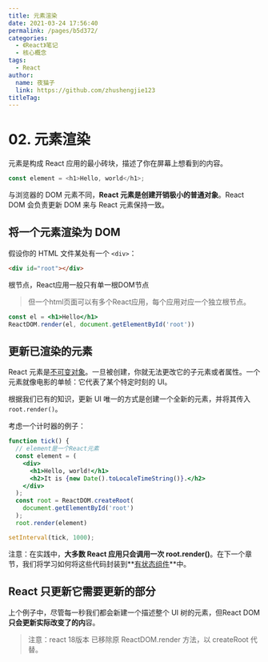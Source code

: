 ```yaml
---
title: 元素渲染
date: 2021-03-24 17:56:40
permalink: /pages/b5d372/
categories: 
  - 《React》笔记
  - 核心概念
tags: 
  - React
author: 
  name: 夜猫子
  link: https://github.com/zhushengjie123
titleTag: 
---
```


# 02. 元素渲染

元素是构成 React 应用的最小砖块，描述了你在屏幕上想看到的内容。

```js
const element = <h1>Hello, world</h1>;
```

与浏览器的 DOM 元素不同，**React 元素是创建开销极小的普通对象**。React DOM 会负责更新 DOM 来与 React 元素保持一致。

## 将一个元素渲染为 DOM

假设你的 HTML 文件某处有一个 `<div>`：

```html
<div id="root"></div>
```

根节点，React应用一般只有单一根DOM节点

>  但一个html页面可以有多个React应用，每个应用对应一个独立根节点。

```jsx
const el = <h1>Hello</h1>
ReactDOM.render(el, document.getElementById('root'))
```



## 更新已渲染的元素

React 元素是[不可变对象](https://en.wikipedia.org/wiki/Immutable_object)。一旦被创建，你就无法更改它的子元素或者属性。一个元素就像电影的单帧：它代表了某个特定时刻的 UI。

根据我们已有的知识，更新 UI 唯一的方式是创建一个全新的元素，并将其传入 `root.render()`。

考虑一个计时器的例子：

```jsx
function tick() {
  // element是一个React元素
  const element = (
    <div>
      <h1>Hello, world!</h1>
      <h2>It is {new Date().toLocaleTimeString()}.</h2>
    </div>
  );
  const root = ReactDOM.createRoot(
  	document.getElementById('root')
  );  
  root.render(element)

setInterval(tick, 1000);
```

注意：在实践中，**大多数 React 应用只会调用一次 root.render()**。在下一个章节，我们将学习如何将这些代码封装到**[有状态组件](https://zh-hans.reactjs.org/docs/state-and-lifecycle.html)**中。



## React 只更新它需要更新的部分

上个例子中，尽管每一秒我们都会新建一个描述整个 UI 树的元素，但React DOM **只会更新实际改变了的内**容。



> 注意：react 18版本 已移除原 ReactDOM.render 方法，以 createRoot 代替。
